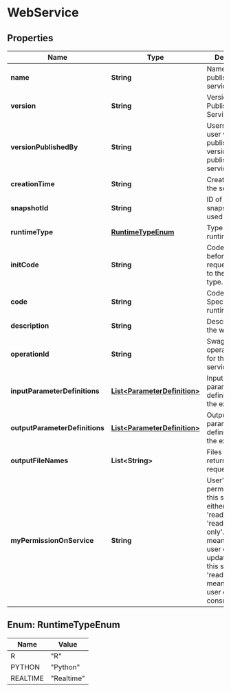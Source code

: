 
# WebService

## Properties
Name | Type | Description | Notes
------------ | ------------- | ------------- | -------------
**name** | **String** | Name of the published service. | 
**version** | **String** | Version of the Published Service. | 
**versionPublishedBy** | **String** | Username of the user who published this version of the published web-service. |  [optional]
**creationTime** | **String** | Creation time for the service. |  [optional]
**snapshotId** | **String** | ID of the snapshot to be used for service. |  [optional]
**runtimeType** | [**RuntimeTypeEnum**](#RuntimeTypeEnum) | Type of the runtime. |  [optional]
**initCode** | **String** | Code to execute before the request. Specific to the runtime type. |  [optional]
**code** | **String** | Code to execute. Specific to the runtime type. |  [optional]
**description** | **String** | Description of the web service. |  [optional]
**operationId** | **String** | Swagger operationId/alias for the web service. |  [optional]
**inputParameterDefinitions** | [**List&lt;ParameterDefinition&gt;**](ParameterDefinition.md) | Input parameters definitions for the execution |  [optional]
**outputParameterDefinitions** | [**List&lt;ParameterDefinition&gt;**](ParameterDefinition.md) | Output parameter definitions for the execution |  [optional]
**outputFileNames** | **List&lt;String&gt;** | Files that are returned by the request |  [optional]
**myPermissionOnService** | **String** | User&#39;s permission for this service, it is either &#39;read/write&#39; or &#39;read only&#39;.&#39;read/write&#39; means that the user can update/delete this service and &#39;read only&#39; means that the user can consume it only. |  [optional]


<a name="RuntimeTypeEnum"></a>
## Enum: RuntimeTypeEnum
Name | Value
---- | -----
R | &quot;R&quot;
PYTHON | &quot;Python&quot;
REALTIME | &quot;Realtime&quot;



